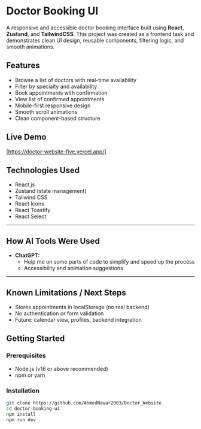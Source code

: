 # Doctor Booking UI

A responsive and accessible doctor booking interface built using **React**, **Zustand**, and **TailwindCSS**. This project was created as a frontend task and demonstrates clean UI design, reusable components, filtering logic, and smooth animations.

## Features

- Browse a list of doctors with real-time availability
- Filter by specialty and availability
- Book appointments with confirmation
- View list of confirmed appointments
- Mobile-first responsive design
- Smooth scroll animations
- Clean component-based structure

## Live Demo

[https://doctor-website-five.vercel.app/]

## Technologies Used

- React.js  
- Zustand (state management)  
- Tailwind CSS  
- React Icons  
- React Toastify  
- React Select  

---

## How AI Tools Were Used

- **ChatGPT:**
  - Help me on some parts of code to simplify and speed up the process  
  - Accessibility and animation suggestions  
      

---

## Known Limitations / Next Steps

- Stores appointments in localStorage (no real backend)  
- No authentication or form validation  
- Future: calendar view, profiles, backend integration  

## Getting Started

### Prerequisites

- Node.js (v16 or above recommended)
- npm or yarn

### Installation

```bash
git clone https://github.com/AhmedNawar2003/Doctor_Website
cd doctor-booking-ui
npm install
npm run dev

